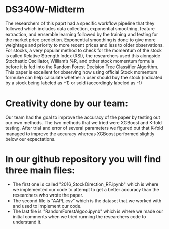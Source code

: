 # DS340W-Midterm
The researchers of this paprt had a specific workflow pipeline that they followed which includes data collection, exponential smoothing, feature extraction, and ensemble learning followed by the training and testing for the market price prediction. Exponential smoothing is done to give more weightage and priority to more recent prices and less to older observations. For stocks, a very popular method to check for the momentum of the stock is called Relative Strength Index (RSI), the researchers used this alongside Stochastic Oscillator, William’s %R, and other stock momentum formula before it is fed into the Random Forest Decision Tree Classifier Algorithm. This paper is excellent for observing how using official Stock momentum formulae can help calculate whether a user should buy the stock (indicated by a stock being labeled as +1) or sold (accordingly labeled as -1)
# Creativity done by our team: 
Our team had the goal to improve the accuracy of the paper by testing out our own methods. The two methods that we tried were XGBoost and K-fold testing. After trial and error of several parameters we figured out that K-fold managed to improve the accuracy whereas XGBoost performed slightly below our expectations. 
# In our github repository you will find three main files: 
* The first one is called "2016_StockDirection_RF.ipynb" which is where we implemented our code to attempt to get a better accuracy than the researchers who wrote the paper.
* The second file is "AAPL.csv" which is the dataset that we worked with and used to implement our code. 
* The last file is "RandomForestAlgoo.ipynb" which is where we made our initial comments when we tried running the researchers code to understand it. 
